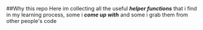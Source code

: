 ##Why this repo
Here im collecting all the useful ***helper functions*** that i find in my learning process, some i ***come up with*** and some i grab them from other people's code
